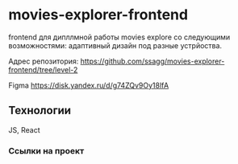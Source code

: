 # movies-explorer-frontend

frontend для дипллмной работы movies explore со следующими возможностями: адаптивный дизайн под разные устрйоства.

Адрес репозитория: https://github.com/ssagg/movies-explorer-frontend/tree/level-2

Figma https://disk.yandex.ru/d/g74ZQv9Oy18lfA

## Технологии

JS, React

### Ссылки на проект
